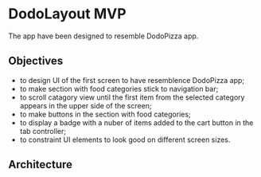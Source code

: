 # DodoLayout MVP
The app have been designed to resemble DodoPizza app. 

## Objectives
- to design UI of the first screen to have resemblence DodoPizza app;
- to make section with food categories stick to navigation bar;
- to scroll catagory view until the first item from the selected category appears in the upper side of the screen;
- to make buttons in the section with food categories;
- to display a badge with a nuber of items added to the cart button in the tab controller;    
- to constraint UI elements to look good on different screen sizes. 

## Architecture
